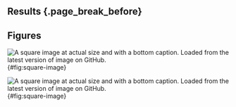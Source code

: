 ## Results {.page_break_before}

## Figures

![
**A square image at actual size and with a bottom caption.**
Loaded from the latest version of image on GitHub.
](https://github.com/sq-96/Resources/raw/c2d159caadb28736863aa92a31261dd380994ed3/test.png "Square image"){#fig:square-image}


![
**A square image at actual size and with a bottom caption.**
Loaded from the latest version of image on GitHub.
](https://github.com/sq-96/Resources/raw/master/test.png "Square image"){#fig:square-image}
